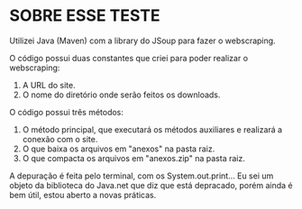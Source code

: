 # SOBRE ESSE TESTE

Utilizei Java (Maven) com a library do JSoup para fazer o webscraping.

O código possui duas constantes que criei para poder realizar o webscraping:

1. A URL do site.
2. O nome do diretório onde serão feitos os downloads.

O código possui três métodos:

1. O método principal, que executará os métodos auxiliares e realizará a conexão com o site.
2. O que baixa os arquivos em "anexos" na pasta raiz.
3. O que compacta os arquivos em "anexos.zip" na pasta raiz.

A depuração é feita pelo terminal, com os System.out.print...
Eu sei um objeto da biblioteca do Java.net que diz que está depracado, porém ainda é bem útil, estou aberto a novas práticas.